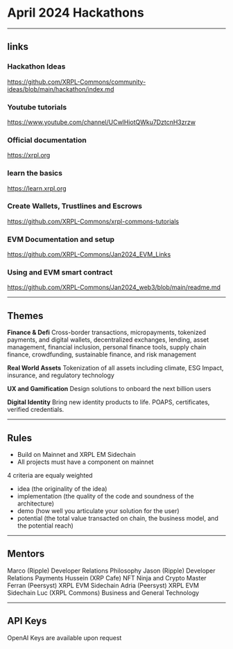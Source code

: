 # April 2024 Hackathons


------------
## links

### Hackathon Ideas
https://github.com/XRPL-Commons/community-ideas/blob/main/hackathon/index.md

### Youtube tutorials
https://www.youtube.com/channel/UCwlHiotQWku7DztcnH3zrzw

### Official documentation
https://xrpl.org

### learn the basics
https://learn.xrpl.org

### Create Wallets, Trustlines and Escrows
https://github.com/XRPL-Commons/xrpl-commons-tutorials

### EVM Documentation and setup
https://github.com/XRPL-Commons/Jan2024_EVM_Links

### Using and EVM smart contract
https://github.com/XRPL-Commons/Jan2024_web3/blob/main/readme.md



-------
## Themes
__Finance & Defi__
Cross-border transactions, micropayments, tokenized payments, and digital wallets, decentralized exchanges, lending, asset management, financial inclusion, personal finance tools, supply chain finance, crowdfunding, sustainable finance, and risk management

__Real World Assets__
Tokenization of all assets including climate, ESG Impact, insurance, and regulatory technology

__UX and Gamification__
Design solutions to onboard the next billion users

__Digital Identity__
Bring new identity products to life. POAPS, certificates, verified credentials.


-----------

## Rules

- Build on Mainnet and XRPL EM Sidechain
- All projects must have a component on mainnet

4 criteria are equaly weighted
- idea (the originality of the idea)
- implementation (the quality of the code and soundness of the architecture)
- demo (how well you articulate your solution for the user)
- potential (the total value transacted on chain, the business model, and the potential reach)


-------------
## Mentors

Marco (Ripple) Developer Relations Philosophy 
Jason (Ripple) Developer Relations Payments
Hussein (XRP Cafe) NFT Ninja and Crypto Master
Ferran (Peersyst) XRPL EVM Sidechain
Adria (Peersyst) XRPL EVM Sidechain
Luc (XRPL Commons) Business and General Technology


-------------
## API Keys

OpenAI Keys are available upon request
